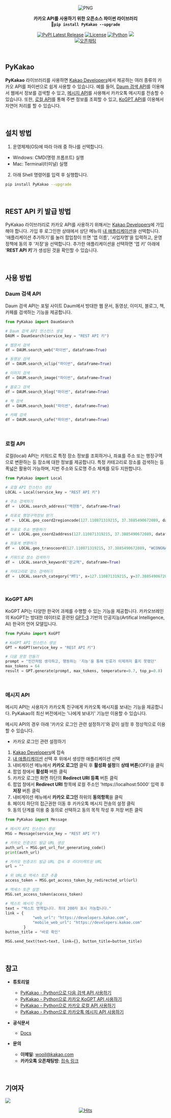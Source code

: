 <div align="center">

![PNG](https://github.com/WooilJeong/PyKakao/blob/main/assets/img/logo.png?raw=true)

<b>카카오 API를 사용하기 위한 오픈소스 파이썬 라이브러리</b><br>
<b>🚀`pip install PyKakao --upgrade`</b>

[![PyPI Latest Release](https://img.shields.io/pypi/v/pykakao.svg)](https://pypi.org/project/pykakao/)
[![License](https://img.shields.io/pypi/l/ansicolortags.svg)](https://img.shields.io/pypi/l/ansicolortags.svg)
[![Python](https://img.shields.io/badge/Official-Docs-tomato)](https://wooiljeong.github.io/PyKakao/)
![](https://img.shields.io/badge/API-KAKAO-yellow.svg)  
[![오픈채팅](https://img.shields.io/badge/오픈채팅-Q&A-yellow?logo=KakaoTalk)](https://open.kakao.com/o/gh1N1kJe)

<br>

<div align="left">

## PyKakao

**PyKakao** 라이브러리를 사용하면 [Kakao Developers](https://developers.kakao.com/)에서 제공하는 여러 종류의 카카오 API를 파이썬으로 쉽게 사용할 수 있습니다. 예를 들어, [Daum 검색 API](https://developers.kakao.com/docs/latest/ko/daum-search/dev-guide)를 이용해서 웹에서 정보를 검색할 수 있고, [메시지 API](https://developers.kakao.com/docs/latest/ko/message/rest-api)를 사용해서 카카오톡 메시지를 전송할 수 있습니다. 또한, [로컬 API](https://developers.kakao.com/docs/latest/ko/local/dev-guide)를 통해 주변 정보를 조회할 수 있고, [KoGPT API](https://developers.kakao.com/docs/latest/ko/kogpt/rest-api)를 이용해서 자연어 처리를 할 수 있습니다.


<br>

## 설치 방법

1. 운영체제(OS)에 따라 아래 중 하나를 선택합니다.

- Windows: CMD(명령 프롬프트) 실행
- Mac: Terminal(터미널) 실행

2. 아래 Shell 명령어를 입력 후 실행합니다.

```bash
pip install PyKakao --upgrade
```

<br>

## REST API 키 발급 방법

PyKakao 라이브러리로 카카오 API를 사용하기 위해서는 [Kakao Developers](https://developers.kakao.com/)에 가입해야 합니다. 가입 후 로그인한 상태에서 상단 메뉴의 [내 애플리케이션](https://developers.kakao.com/console/app)을 선택합니다. '애플리케이션 추가하기'를 눌러 팝업창이 뜨면 '앱 이름', '사업자명'을 입력하고, 운영정책에 동의 후 '저장'을 선택합니다. 추가한 애플리케이션을 선택하면 '앱 키' 아래에 '**REST API 키**'가 생성된 것을 확인할 수 있습니다.

<br>

## 사용 방법

### Daum 검색 API

Daum 검색 API는 포털 사이트 Daum에서 방대한 웹 문서, 동영상, 이미지, 블로그, 책, 카페를 검색하는 기능을 제공합니다.

```python
from PyKakao import DaumSearch

# Daum 검색 API 인스턴스 생성
DAUM = DaumSearch(service_key = "REST API 키")

# 웹문서 검색
df = DAUM.search_web("파이썬", dataframe=True)

# 동영상 검색
df = DAUM.search_vclip("파이썬", dataframe=True)

# 이미지 검색
df = DAUM.search_image("파이썬", dataframe=True)

# 블로그 검색
df = DAUM.search_blog("파이썬", dataframe=True)

# 책 검색
df = DAUM.search_book("파이썬", dataframe=True)

# 카페 검색
df = DAUM.search_cafe("파이썬", dataframe=True)
```

<br>

### 로컬 API

로컬(local) API는 키워드로 특정 장소 정보를 조회하거나, 좌표를 주소 또는 행정구역으로 변환하는 등 장소에 대한 정보를 제공합니다. 특정 카테고리로 장소를 검색하는 등 폭넓은 활용이 가능하며, 지번 주소와 도로명 주소 체계를 모두 지원합니다.

```python
from PyKakao import Local

# 로컬 API 인스턴스 생성
LOCAL = Local(service_key = "REST API 키")

# 주소 검색하기
df =  LOCAL.search_address("백현동", dataframe=True)

# 좌표로 행정구역정보 받기
df =  LOCAL.geo_coord2regioncode(127.110871319215, 37.3885490672089, dataframe=True)

# 좌표로 주소 변환하기
df =  LOCAL.geo_coord2address(127.110871319215, 37.3885490672089, dataframe=True)

# 좌표계 변환하기
df =  LOCAL.geo_transcoord(127.110871319215, 37.3885490672089, "WCONGNAMUL", dataframe=True)

# 키워드로 장소 검색하기
df =  LOCAL.search_keyword("판교역", dataframe=True)

# 카테고리로 장소 검색하기
df =  LOCAL.search_category("MT1", x=127.110871319215, y=37.3885490672089, radius=500, dataframe=True)
```

<br>

### KoGPT API

KoGPT API는 다양한 한국어 과제를 수행할 수 있는 기능을 제공합니다. 카카오브레인의 KoGPT는 방대한 데이터로 훈련된 [GPT-3](https://ko.wikipedia.org/wiki/GPT-3) 기반의 인공지능(Artifical Intelligence, AI) 한국어 언어 모델입니다.

```python
from PyKako import KoGPT

# KoGPT API 인스턴스 생성
GPT = KoGPT(service_key = "REST API 키")

# 다음 문장 만들기
prompt = "인간처럼 생각하고, 행동하는 '지능'을 통해 인류가 이제까지 풀지 못했던"
max_tokens = 64
result = GPT.generate(prompt, max_tokens, temperature=0.7, top_p=0.8)
```

<br>

### 메시지 API

메시지 API는 사용자가 카카오톡 친구에게 카카오톡 메시지를 보내는 기능을 제공합니다. PyKakao의 최신 버전에서는 '나에게 보내기' 기능만 이용할 수 있습니다.

메시지 API의 경우 아래 '카카오 로그인 관련 설정하기'와 같이 설정 후 정상적으로 이용할 수 있습니다.

- 카카오 로그인 관련 설정하기

1. [Kakao Developers](https://developers.kakao.com/)에 접속
2. [내 애플리케이션](https://developers.kakao.com/console/app) 선택 후 위에서 생성한 애플리케이션 선택
3. 내비게이션 메뉴에서 **카카오 로그인** 클릭 후 **활성화 설정**의 **상태 버튼**(OFF)을 클릭
4. 팝업 창에서 **활성화** 버튼 클릭
5. 카카오 로그인 화면 하단의 **Redirect URI 등록** 버튼 클릭
6. 팝업 창에서 **Redirect URI** 항목에 로컬 주소인 'https://localhost:5000' 입력 후 **저장** 버튼 클릭
7. 내비게이션 메뉴에서 **카카오 로그인** 하위의 **동의항목**을 클릭
8. 페이지 하단의 접근권한 이동 후 카카오톡 메시지 전송의 설정 클릭
9. 동의 단계를 이용 중 동의로 선택하고 동의 목적 작성 후 저장 버튼 클릭


```python
from PyKakao import Message

# 메시지 API 인스턴스 생성
MSG = Message(service_key = "REST API 키")

# 카카오 인증코드 발급 URL 생성
auth_url = MSG.get_url_for_generating_code()
print(auth_url)

# 카카오 인증코드 발급 URL 접속 후 리다이렉트된 URL
url = ""

# 위 URL로 액세스 토큰 추출
access_token = MSG.get_access_token_by_redirected_url(url)

# 액세스 토큰 설정
MSG.set_access_token(access_token)

# 텍스트 메시지 전송
text = "텍스트 영역입니다. 최대 200자 표시 가능합니다."
link = {
            "web_url": "https://developers.kakao.com",
            "mobile_web_url": "https://developers.kakao.com"
        }
button_title = "바로 확인"

MSG.send_text(text=text, link={}, button_title=button_title)
```

<br>

## 참고

- **튜토리얼**  
  - [PyKakao - Python으로 다음 검색 API 사용하기](https://wooiljeong.github.io/python/pykakao-daum/)
  - [PyKakao - Python으로 카카오 KoGPT API 사용하기](https://wooiljeong.github.io/python/pykakao-kogpt/)
  - [PyKakao - Python으로 카카오 로컬 API 사용하기](https://wooiljeong.github.io/python/pykakao-local/)
  - [PyKakao - Python으로 카카오톡 메시지 API 사용하기](https://wooiljeong.github.io/python/pykakao-message/)

- **공식문서**
  - [Docs](https://wooiljeong.github.io/PyKakao/)

- **문의**  
  - **이메일**: wooil@kakao.com  
  - **카카오톡 오픈채팅방**: [접속 링크](https://open.kakao.com/o/gh1N1kJe)

<br>

## 기여자

<a href="https://github.com/wooiljeong/pykakao/graphs/contributors">
  <img src="https://contrib.rocks/image?repo=wooiljeong/pykakao" />
</a>

<br>

<div align=center>

[![Hits](https://hits.seeyoufarm.com/api/count/incr/badge.svg?url=https%3A%2F%2Fgithub.com%2FWooilJeong%2FPyKakao&count_bg=%2379C83D&title_bg=%23555555&icon=&icon_color=%23E7E7E7&title=hits&edge_flat=false)](https://hits.seeyoufarm.com)

</div>